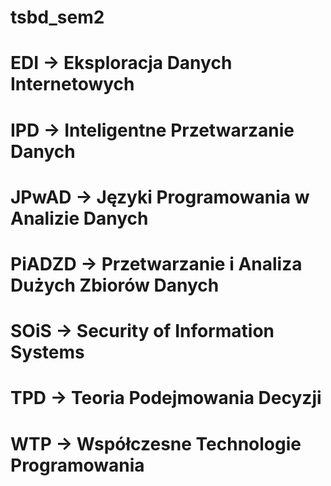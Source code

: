 # tsbd_sem2


# EDI    -> Eksploracja Danych Internetowych
# IPD    -> Inteligentne Przetwarzanie Danych
# JPwAD  -> Języki Programowania w Analizie Danych
# PiADZD -> Przetwarzanie i Analiza Dużych Zbiorów Danych
# SOiS   -> Security of Information Systems
# TPD    -> Teoria Podejmowania Decyzji
# WTP    -> Współczesne Technologie Programowania
